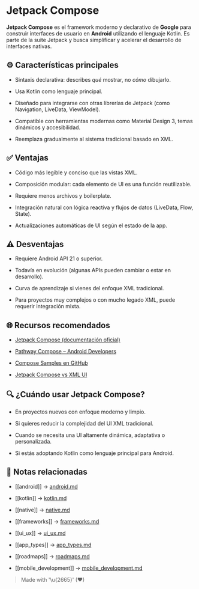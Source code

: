 # Jetpack Compose

**Jetpack Compose** es el framework moderno y declarativo de **Google** para construir interfaces de usuario en **Android** utilizando el lenguaje Kotlin. Es parte de la suite Jetpack y busca simplificar y acelerar el desarrollo de interfaces nativas.

## ⚙️ Características principales

- Sintaxis declarativa: describes _qué_ mostrar, no _cómo_ dibujarlo.  
  
- Usa Kotlin como lenguaje principal.  
  
- Diseñado para integrarse con otras librerías de Jetpack (como Navigation, LiveData, ViewModel).  
  
- Compatible con herramientas modernas como Material Design 3, temas dinámicos y accesibilidad.  
  
- Reemplaza gradualmente al sistema tradicional basado en XML.  

## ✅ Ventajas

- Código más legible y conciso que las vistas XML.  
  
- Composición modular: cada elemento de UI es una función reutilizable.  
  
- Requiere menos archivos y boilerplate.  
  
- Integración natural con lógica reactiva y flujos de datos (LiveData, Flow, State).  
  
- Actualizaciones automáticas de UI según el estado de la app.  

## ⚠️ Desventajas

- Requiere Android API 21 o superior.  
  
- Todavía en evolución (algunas APIs pueden cambiar o estar en desarrollo).  
  
- Curva de aprendizaje si vienes del enfoque XML tradicional.  
  
- Para proyectos muy complejos o con mucho legado XML, puede requerir integración mixta.  

## 🌐 Recursos recomendados

- [Jetpack Compose (documentación oficial)](https://developer.android.com/jetpack/compose)  
  
- [Pathway Compose – Android Developers](https://developer.android.com/learning-paths/jetpack-compose)  
  
- [Compose Samples en GitHub](https://github.com/android/compose-samples)  
  
- [Jetpack Compose vs XML UI](https://developer.android.com/jetpack/compose/why)  

## 🔍 ¿Cuándo usar Jetpack Compose?

- En proyectos nuevos con enfoque moderno y limpio.  
  
- Si quieres reducir la complejidad del UI XML tradicional.  
  
- Cuando se necesita una UI altamente dinámica, adaptativa o personalizada.  
  
- Si estás adoptando Kotlin como lenguaje principal para Android.  

## 🔗 Notas relacionadas

- [[android]] → [android.md](/os/android.md)  

- [[kotlin]] → [kotlin.md](/languages/kotlin.md)  

- [[native]] → [native.md](/overview/native.md)  

- [[frameworks]] → [frameworks.md](/frameworks/frameworks.md)  

- [[ui_ux]] → [ui_ux.md](/ui-ux/ui_ux.md)  

- [[app_types]] → [app_types.md](/overview/app_types.md)  

- [[roadmaps]] → [roadmaps.md](/roadmaps/roadmaps.md)  

- [[mobile_development]] → [mobile_development.md](/overview/mobile_development.md) 

> Made with '\u{2665}' (♥)
